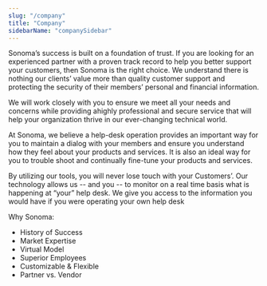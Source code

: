 ```yaml
---
slug: "/company"
title: "Company"
sidebarName: "companySidebar"
---
```


Sonoma’s success is built on a foundation of trust. If you are looking for an experienced partner with a proven track record to help you better support your customers, then Sonoma is the right choice. We understand there is nothing our clients’ value more than quality customer support and protecting the security of their members’ personal and financial information.

We will work closely with you to ensure we meet all your needs and concerns while providing ahighly professional and secure service that will help your organization thrive in our ever-changing technical world.

At Sonoma, we believe a help-desk operation provides an important way for you to maintain a dialog with your members and ensure you understand how they feel about your products and services. It is also an ideal way for you to trouble shoot and continually fine-tune your products and services.

By utilizing our tools, you will never lose touch with your Customers’. Our technology allows us -- and you -- to monitor on a real time basis what is happening at “your” help desk. We give you access to the information you would have if you were operating your own help desk

Why Sonoma:

* History of Success
* Market Expertise
* Virtual Model
* Superior Employees
* Customizable & Flexible
* Partner vs. Vendor